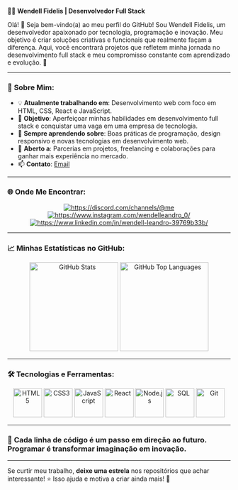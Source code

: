 🧑‍💻 **Wendell Fidelis | Desenvolvedor Full Stack**

Olá! 👋 Seja bem-vindo(a) ao meu perfil do GitHub! Sou Wendell Fidelis, um desenvolvedor apaixonado por tecnologia, programação e inovação. Meu objetivo é criar soluções criativas e funcionais que realmente façam a diferença. Aqui, você encontrará projetos que refletem minha jornada no desenvolvimento full stack e meu compromisso constante com aprendizado e evolução. 🚀

---

### 🚀 **Sobre Mim:**

- 💡 **Atualmente trabalhando em**: Desenvolvimento web com foco em HTML, CSS, React e JavaScript.  
- 🎯 **Objetivo**: Aperfeiçoar minhas habilidades em desenvolvimento full stack e conquistar uma vaga em uma empresa de tecnologia.  
- 🌱 **Sempre aprendendo sobre**: Boas práticas de programação, design responsivo e novas tecnologias em desenvolvimento web.  
- 🤝 **Aberto a**: Parcerias em projetos, freelancing e colaborações para ganhar mais experiência no mercado.  
- 📫 **Contato**: [Email](mailto:wendellalexfidelis01@hotmail.com)

---

### 🌐 **Onde Me Encontrar:**

<p align="center">
  <a href="https://discord.com/channels/@me" target="_blank">
    <img src="https://img.shields.io/badge/Discord-7289DA?style=for-the-badge&logo=discord&logoColor=white" alt="https://discord.com/channels/@me"/>
  </a>
  <a href="https://www.instagram.com/wendelleandro_0/" target="_blank">
    <img src="https://img.shields.io/badge/Instagram-E4405F?style=for-the-badge&logo=instagram&logoColor=white" alt="https://www.instagram.com/wendelleandro_0/"/>
  </a>
  <a href="https://www.linkedin.com/in/wendell-leandro-39769b33b/" target="_blank">
    <img src="https://img.shields.io/badge/LinkedIn-0A66C2?style=for-the-badge&logo=linkedin&logoColor=white" alt="https://www.linkedin.com/in/wendell-leandro-39769b33b/"/>
  </a>
</p>

---

### 📈 **Minhas Estatísticas no GitHub:**

<p align="center">
  <img 
    alt="GitHub Stats" 
    height="200" 
    src="https://github-readme-stats.vercel.app/api?username=wendellalex&show_icons=true&theme=tokyonight&include_all_commits=true&locale=pt-br" 
  />
  <img 
    alt="GitHub Top Languages" 
    height="200" 
    src="https://github-readme-stats.vercel.app/api/top-langs/?username=wendellalex&theme=tokyonight&layout=compact&include_all_commits=true&custom_title=Tecnologias&langs_count=9" 
  />
</p>

---

### 🛠️ **Tecnologias e Ferramentas:**

<p align="center">
  <a href="#"><img src="https://skillicons.dev/icons?i=html" alt="HTML5" width="65" height="65"/></a>
  <a href="#"><img src="https://skillicons.dev/icons?i=css" alt="CSS3" width="65" height="65"/></a>
  <a href="#"><img src="https://skillicons.dev/icons?i=javascript" alt="JavaScript" width="65" height="65"/></a>
  <a href="#"><img src="https://skillicons.dev/icons?i=react" alt="React" width="65" height="65"/></a>
  <a href="#"><img src="https://skillicons.dev/icons?i=nodejs" alt="Node.js" width="65" height="65"/></a>
  <a href="#"><img src="https://skillicons.dev/icons?i=mysql" alt="SQL" width="65" height="65"/></a>
  <a href="#"><img src="https://skillicons.dev/icons?i=git" alt="Git" width="65" height="65"/></a>
</p>

---

### 🌟 **Cada linha de código é um passo em direção ao futuro. Programar é transformar imaginação em inovação.**

---

Se curtir meu trabalho, **deixe uma estrela** nos repositórios que achar interessante! ⭐ Isso ajuda e motiva a criar ainda mais! 🚀
